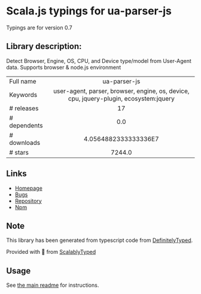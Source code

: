 
# Scala.js typings for ua-parser-js

Typings are for version 0.7

## Library description:
Detect Browser, Engine, OS, CPU, and Device type/model from User-Agent data. Supports browser & node.js environment

|                    |                 |
| ------------------ | :-------------: |
| Full name          | ua-parser-js |
| Keywords           | user-agent, parser, browser, engine, os, device, cpu, jquery-plugin, ecosystem:jquery |
| # releases         | 17 |
| # dependents       | 0.0 |
| # downloads        | 4.0564882333333336E7 |
| # stars            | 7244.0 |

## Links
- [Homepage](https://github.com/faisalman/ua-parser-js)
- [Bugs](https://github.com/faisalman/ua-parser-js/issues)
- [Repository](https://github.com/faisalman/ua-parser-js)
- [Npm](https://www.npmjs.com/package/ua-parser-js)
    


## Note
This library has been generated from typescript code from [DefinitelyTyped](https://definitelytyped.org).

Provided with :purple_heart: from [ScalablyTyped](https://github.com/oyvindberg/ScalablyTyped)

## Usage
See [the main readme](../../readme.md) for instructions.


